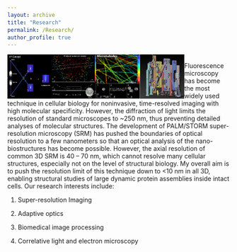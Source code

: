 ```yaml
---
layout: archive
title: "Research"
permalink: /Research/
author_profile: true
---
```

<style>
    .area_pics img{
        width:100px;
        height:100px;
        float:left;
    }
</style>

<div class="area_pics">
		
 <img src="/images/research1.png" />
 <img src="/images/research2.png" />
 <img src="/images/research3.png" />
 <img src="/images/research4.png" />

</div>

<br>
Fluorescence microscopy has become the most widely used technique in cellular biology for noninvasive, time-resolved imaging with high molecular specificity. However, the diffraction of light limits the resolution of standard microscopes to ~250 nm, thus preventing detailed analyses of molecular structures. The development of PALM/STORM super-resolution microscopy (SRM) has pushed the boundaries of optical resolution to a few nanometers so that an optical analysis of the nano-biostructures has become possible. However, the axial resolution of common 3D SRM is 40 – 70 nm, which cannot resolve many cellular structures, especially not on the level of structural biology. My overall aim is to push the resolution limit of this technique down to <10 nm in all 3D, enabling structural studies of large dynamic protein assemblies inside intact cells. Our research interests include:

1. Super-resolution Imaging

2. Adaptive optics

3. Biomedical image processing

4. Correlative light and electron microscopy